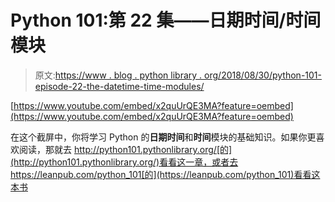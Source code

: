 # Python 101:第 22 集——日期时间/时间模块

> 原文:[https://www . blog . python library . org/2018/08/30/python-101-episode-22-the-datetime-time-modules/](https://www.blog.pythonlibrary.org/2018/08/30/python-101-episode-22-the-datetime-time-modules/)

[https://www.youtube.com/embed/x2quUrQE3MA?feature=oembed](https://www.youtube.com/embed/x2quUrQE3MA?feature=oembed)

在这个截屏中，你将学习 Python 的**日期时间**和**时间**模块的基础知识。如果你更喜欢阅读，那就去 http://python101.pythonlibrary.org/[的](http://python101.pythonlibrary.org/)看看这一章，或者去 https://leanpub.com/python_101[的](https://leanpub.com/python_101)看看这本书